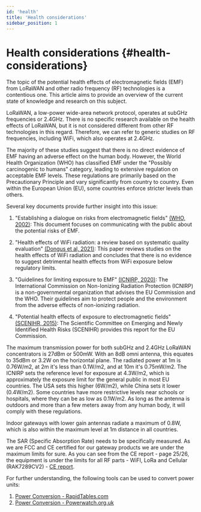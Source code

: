 ```yaml
---
id: 'health'
title: 'Health considerations'
sidebar_position: 1
---
```


# Health considerations {#health-considerations}

The topic of the potential health effects of electromagnetic fields (EMF) from LoRaWAN and other radio frequency (RF) technologies is a contentious one. This article aims to provide an overview of the current state of knowledge and research on this subject.

LoRaWAN, a low-power wide-area network protocol, operates at subGHz frequencies or 2.4GHz. There is no specific research available on the health effects of LoRaWAN, but it is not considered different from other RF technologies in this regard. Therefore, we can refer to generic studies on RF frequencies, including WiFi, which also operates at 2.4GHz.

The majority of these studies suggest that there is no direct evidence of EMF having an adverse effect on the human body. However, the World Health Organization (WHO) has classified EMF under the "Possibly carcinogenic to humans" category, leading to extensive regulation on acceptable EMF levels. These regulations are primarily based on the Precautionary Principle and vary significantly from country to country. Even within the European Union (EU), some countries enforce stricter levels than others.

Several key documents provide further insight into this issue:

1. "Establishing a dialogue on risks from electromagnetic fields" [(WHO, 2002)](WHO_-_2002_-_Establishing_a_dialogue_on_risks_from_electromagnetic_fields.pdf): This document focuses on communicating with the public about the potential risks of EMF.

2. "Health effects of WiFi radiation: a review based on systematic quality evaluation" [(Dongus et al, 2021)](Dongus_et_al_-_2021_-_Health_effects_of_WiFi_radiation_a_review_based_on_systematic_quality_evaluation.pdf): This paper reviews studies on the health effects of WiFi radiation and concludes that there is no evidence to suggest detrimental health effects from WiFi exposure below regulatory limits.

3. "Guidelines for limiting exposure to EMF" [(ICNIRP, 2020)](ICNIRP_-_2020_-_Guidelines_for_limiting_exposure_to_EMF.pdf): The International Commission on Non-Ionizing Radiation Protection (ICNIRP) is a non-governmental organization that advises the EU Commission and the WHO. Their guidelines aim to protect people and the environment from the adverse effects of non-ionizing radiation.

4. "Potential health effects of exposure to electromagnetic fields" [(SCENIHR, 2015)](SCENIHR_-_2015_-_Potential_health_effects_of_exposure_to_electromagnetic_fields.pdf): The Scientific Committee on Emerging and Newly Identified Health Risks (SCENIHR) provides this report for the EU Commission.

The maximum transmission power for both subGHz and 2.4GHz LoRaWAN concentrators is 27dBm or 500mW. With an 8dB omni antenna, this equates to 35dBm or 3.2W on the horizontal plane. The radiated power at 1m is 0.76W/m2, at 2m it's less than 0.1W/m2, and at 10m it's 0.75mW/m2. The ICNIRP sets the reference level for exposure at 4.3W/m2, which is approximately the exposure limit for the general public in most EU countries. The USA sets this higher (6W/m2), while China sets it lower (0.4W/m2). Some countries have more restrictive levels near schools or hospitals, where they can be as low as 0.1W/m2. As long as the antenna is outdoors and more than a few meters away from any human body, it will comply with these regulations.

Indoor gateways with lower gain antennas radiate a maximum of 0.8W, which is also within the maximum level at 1m distance in all countries.

The SAR (Specific Absorption Rate) needs to be specifically measured. As we are FCC and CE certified for our gateway products we are under the maximum limits for sure. As you can see from the CE report - page 25/26, the equipment is under the limits for all RF parts - WiFI, LoRa and Cellular (RAK7289CV2) - [CE report](https://downloads.rakwireless.com/LoRa/RAK7289V2/Certification/RAK7289C_RAK7289V2_CE_Certification.pdf).

For further understanding, the following tools can be used to convert power units:

1. [Power Conversion - RapidTables.com](https://www.rapidtables.com/convert/power/index.html)
2. [Power Conversion - Powerwatch.org.uk](https://www.powerwatch.org.uk/science/unitconversion.asp)